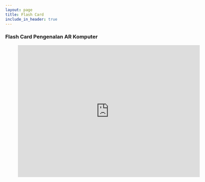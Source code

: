 ```yaml
---
layout: page
title: Flash Card
include_in_header: true
---
```


### <i class="fa fa-graduation-cap" style="color:rgb(252,109,38); font-size:.85em" aria-hidden="true"></i> Flash Card Pengenalan AR Komputer

<figure>
  <iframe src="https://slides.com/afimasyita/code-block-2-0-line-numbers-highlights/embed" width="576" height="420" scrolling="no" frameborder="0" webkitallowfullscreen mozallowfullscreen allowfullscreen></iframe>
</figure>

